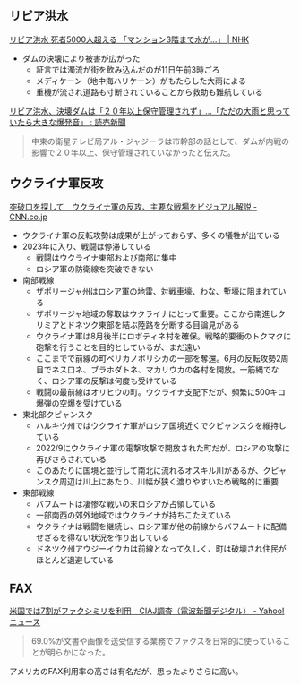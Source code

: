 ## リビア洪水

[リビア洪水 死者5000人超える 「マンション3階まで水が…」 | NHK](https://www3.nhk.or.jp/news/html/20230914/k10014194771000.html)

- ダムの決壊により被害が広がった
  - 証言では濁流が街を飲み込んだのが11日午前3時ごろ
  - メディケーン（地中海ハリケーン）がもたらした大雨による
  - 重機が流され道路も寸断されていることから救助も難航している

[リビア洪水、決壊ダムは「２０年以上保守管理されず」…「ただの大雨と思っていたら大きな爆発音」 : 読売新聞](https://www.yomiuri.co.jp/world/20230914-OYT1T50015/)

> 中東の衛星テレビ局アル・ジャジーラは市幹部の話として、ダムが内戦の影響で２０年以上、保守管理されていなかったと伝えた。

## ウクライナ軍反攻

[突破口を探して　ウクライナ軍の反攻、主要な戦場をビジュアル解説 - CNN.co.jp](https://www.cnn.co.jp/world/35209069.html)

- ウクライナ軍の反転攻勢は成果が上がっておらず、多くの犠牲が出ている
- 2023年に入り、戦闘は停滞している
  - 戦闘はウクライナ東部および南部に集中
  - ロシア軍の防衛線を突破できない
- 南部戦線
  - ザポリージャ州はロシア軍の地雷、対戦車壕、わな、塹壕に阻まれている
  - ザポリージャ地域の奪取はウクライナにとって重要。ここから南進しクリミアとドネツク東部を結ぶ陸路を分断する目論見がある
  - ウクライナ軍は8月後半にロボティネ村を確保。戦略的要衝のトクマクに砲撃を行うことを目的としているが、まだ遠い
  - ここまでで前線の町ベリカノボリシカの一部を奪還。6月の反転攻勢2周目でネス口ネ、ブラホダトネ、マカリウカの各村を開放。一筋縄でなく、ロシア軍の反撃は何度も受けている
  - 戦闘の最前線はオリヒウの町。ウクライナ支配下だが、頻繁に500キロ爆弾の空爆を受けている
- 東北部クピャンスク
  - ハルキウ州ではウクライナ軍がロシア国境近くでクピャンスクを維持している
  - 2022/9にウクライナ軍の電撃攻撃で開放された町だが、ロシアの攻撃に再びさらされている
  - このあたりに国境と並行して南北に流れるオスキル川があるが、クピャンスク周辺は川上にあたり、川幅が狭く渡りやすいため戦略的に重要
- 東部戦線
  - バフムートは凄惨な戦いの末ロシアが占領している
  - 一部南西の郊外地域ではウクライナが持ちこたえている
  - ウクライナは戦闘を継続し、ロシア軍が他の前線からバフムートに配備せざるを得ない状況を作り出している
  - ドネツク州アウジーイウカは前線となって久しく、町は破壊され住民がほとんど退避している

## FAX

[米国では7割がファクシミリを利用　CIAJ調査（電波新聞デジタル） - Yahoo!ニュース](https://news.yahoo.co.jp/articles/c826e33c3509a34a757f71a51ce33eb281a2dbe5)

> 69.0%が文書や画像を送受信する業務でファクスを日常的に使っていることが明らかになった。

アメリカのFAX利用率の高さは有名だが、思ったよりさらに高い。
